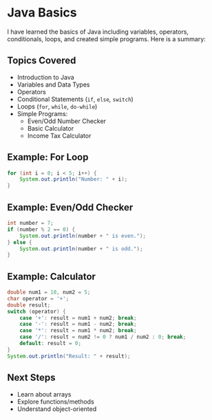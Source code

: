 # Java Basics

I have learned the basics of Java including variables, operators, conditionals, loops, and created simple programs. Here is a summary:

## Topics Covered

- Introduction to Java
- Variables and Data Types
- Operators
- Conditional Statements (`if`, `else`, `switch`)
- Loops (`for`, `while`, `do-while`)
- Simple Programs:
  - Even/Odd Number Checker
  - Basic Calculator
  - Income Tax Calculator

## Example: For Loop

```java
for (int i = 0; i < 5; i++) {
    System.out.println("Number: " + i);
}
```

## Example: Even/Odd Checker

```java
int number = 7;
if (number % 2 == 0) {
    System.out.println(number + " is even.");
} else {
    System.out.println(number + " is odd.");
}
```

## Example: Calculator

```java
double num1 = 10, num2 = 5;
char operator = '+';
double result;
switch (operator) {
    case '+': result = num1 + num2; break;
    case '-': result = num1 - num2; break;
    case '*': result = num1 * num2; break;
    case '/': result = num2 != 0 ? num1 / num2 : 0; break;
    default: result = 0;
}
System.out.println("Result: " + result);
```

## Next Steps

- Learn about arrays
- Explore functions/methods
- Understand object-oriented
